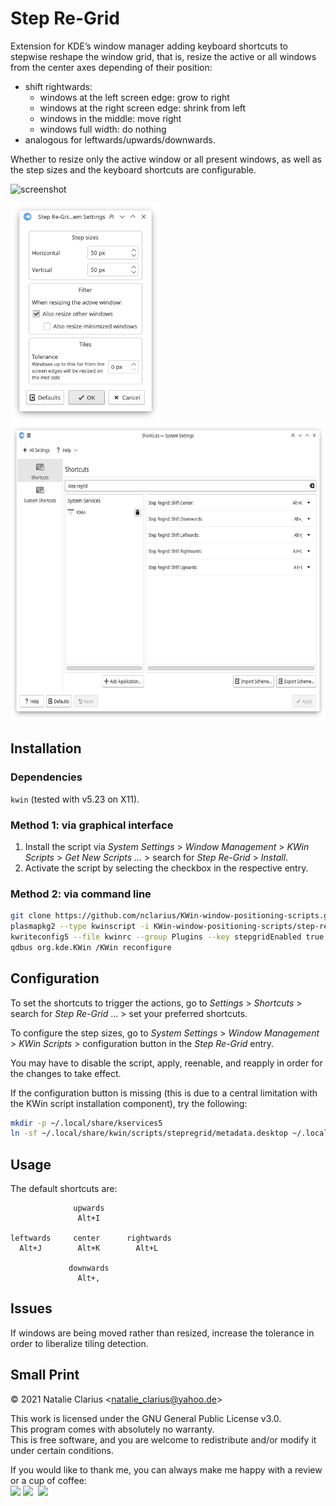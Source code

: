 # Step Re-Grid

Extension for KDE’s window manager adding keyboard shortcuts to stepwise reshape the window grid, that is, resize the active or all windows from the center axes depending of their position:

- shift rightwards:
  - windows at the left screen edge: grow to right
  - windows at the right screen edge: shrink from left
  - windows in the middle: move right
  - windows full width: do nothing
- analogous for leftwards/upwards/downwards.

Whether to resize only the active window or all present windows, as well as the step sizes and the keyboard shortcuts are configurable.

![screenshot](img/screenshot.gif)

<img src="img/config.png" alt="config" height="350"/>

<img src="img/shortcuts.png" alt="shortcuts" height="475"/>


## Installation

### Dependencies

`kwin` (tested with v5.23 on X11).

### Method 1: via graphical interface

1. Install the script via *System Settings* > *Window Management* > *KWin Scripts* > *Get New Scripts …* > search for *Step Re-Grid* > *Install*.
2. Activate the script by selecting the checkbox in the respective entry.

### Method 2: via command line

```bash
git clone https://github.com/nclarius/KWin-window-positioning-scripts.git
plasmapkg2 --type kwinscript -i KWin-window-positioning-scripts/step-regrid
kwriteconfig5 --file kwinrc --group Plugins --key stepgridEnabled true
qdbus org.kde.KWin /KWin reconfigure
```



## Configuration

To set the shortcuts to trigger the actions, go to *Settings* > *Shortcuts* > search for *Step Re-Grid* … > set your preferred shortcuts.

To configure the step sizes, go to *System Settings* > *Window Management* > *KWin Scripts* > configuration button in the *Step Re-Grid* entry.

You may have to disable the script, apply, reenable, and reapply in order for the changes to take effect.

If the configuration button is missing (this is due to a central limitation with the KWin script installation component), try the following:

```bash
mkdir -p ~/.local/share/kservices5
ln -sf ~/.local/share/kwin/scripts/stepregrid/metadata.desktop ~/.local/share/kservices5/stepregrid.desktop
```



## Usage

The default shortcuts are:

```
              upwards
               Alt+I

leftwards     center      rightwards
  Alt+J        Alt+K        Alt+L
  
             downwards
               Alt+,
```



## Issues

If windows are being moved rather than resized, increase the tolerance in order to liberalize tiling detection.



## Small Print

© 2021 Natalie Clarius \<natalie_clarius@yahoo.de\>

This work is licensed under the GNU General Public License v3.0.  
This program comes with absolutely no warranty.  
This is free software, and you are welcome to redistribute and/or modify it under certain conditions.  

If you would like to thank me, you can always make me happy with a review or a cup of coffee:  
<a href="https://www.pling.com/p/1636998"><img src="https://raw.githubusercontent.com/nclarius/Plasma-window-decorations/main/img/kdestore.png" height="30"/></a>
<a href="https://www.paypal.com/donate/?hosted_button_id=7LUUJD83BWRM4"><img src="https://www.paypalobjects.com/en_US/DK/i/btn/btn_donateCC_LG.gif" height="30"/></a>&nbsp;&nbsp;<a href="https://www.buymeacoffee.com/nclarius"><img src="https://cdn.buymeacoffee.com/buttons/v2/default-yellow.png" height="30"/></a>
